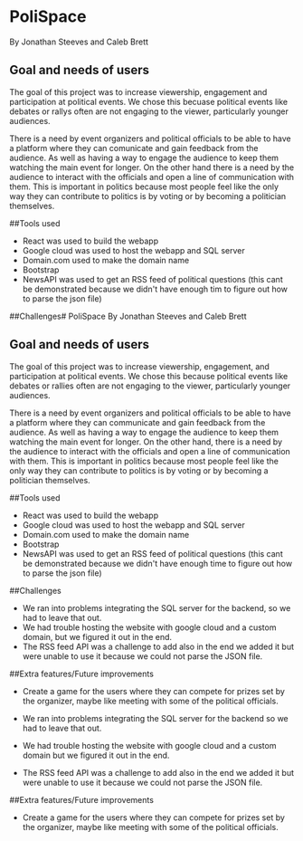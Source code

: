# PoliSpace
By Jonathan Steeves and Caleb Brett

## Goal and needs of users

The goal of this project was to increase viewership, engagement and participation at political events. We chose this becuase political events like debates or rallys often are not engaging to the viewer, particularly younger audiences.

There is a need by event organizers and political officials to be able to have a platform where they can comunicate and gain feedback from the audience. As well as having a way to engage the audience to keep them watching the main event for longer. 
On the other hand there is a need by the audience to interact with the officials and open a line of communication with them. This is important in politics because most people feel like the only way they can contribute to politics is by voting or by becoming a politician themselves.

##Tools used
- React was used to build the webapp
- Google cloud was used to host the webapp and SQL server
- Domain.com used to make the domain name
- Bootstrap
- NewsAPI was used to get an RSS feed of political questions (this cant be demonstrated because we didn't have enough tim to figure out how to parse the json file)

##Challenges# PoliSpace
By Jonathan Steeves and Caleb Brett

## Goal and needs of users

The goal of this project was to increase viewership, engagement, and participation at political events. We chose this because political events like debates or rallies often are not engaging to the viewer, particularly younger audiences.

There is a need by event organizers and political officials to be able to have a platform where they can communicate and gain feedback from the audience. As well as having a way to engage the audience to keep them watching the main event for longer. 
On the other hand, there is a need by the audience to interact with the officials and open a line of communication with them. This is important in politics because most people feel like the only way they can contribute to politics is by voting or by becoming a politician themselves.

##Tools used
- React was used to build the webapp
- Google cloud was used to host the webapp and SQL server
- Domain.com used to make the domain name
- Bootstrap
- NewsAPI was used to get an RSS feed of political questions (this cant be demonstrated because we didn't have enough time to figure out how to parse the json file)

##Challenges
- We ran into problems integrating the SQL server for the backend, so we had to leave that out.
- We had trouble hosting the website with google cloud and a custom domain, but we figured it out in the end.
- The RSS feed API was a challenge to add also in the end we added it but were unable to use it because we could not parse the JSON file.

##Extra features/Future improvements
- Create a game for the users where they can compete for prizes set by the organizer, maybe like meeting with some of the political officials.

- We ran into problems integrating the SQL server for the backend so we had to leave that out.
- We had trouble hosting the website with google cloud and a custom domain but we figured it out in the end.
- The RSS feed API was a challenge to add also in the end we added it but were unable to use it because we could not parse the JSON file.

##Extra features/Future improvements
- Create a game for the users where they can compete for prizes set by the organizer, maybe like meeting with some of the political officials.
